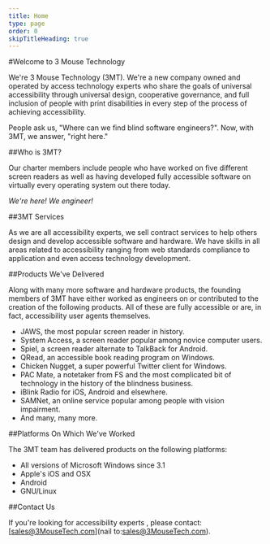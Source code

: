 ```yaml
---
title: Home
type: page
order: 0
skipTitleHeading: true
---
```


#Welcome to 3 Mouse Technology

We're 3 Mouse Technology (3MT). We're a new company owned and operated by access technology experts who share the goals of universal accessibility through universal design, cooperative governance, and full inclusion of people with print disabilities in every step of the process of achieving accessibility.

People ask us, "Where can we find blind software engineers?". Now, with 3MT, we answer, "right here."

##Who is 3MT?

Our charter members include people who have worked on five different screen readers as well as having developed fully accessible software on virtually every operating system out there today.

*We're here! We engineer!*

##3MT Services

As we are all accessibility experts, we sell contract services to help others design and develop accessible software and hardware. We have skills in all areas related to accessibility ranging from web standards compliance to application and even access technology development.

##Products We've Delivered

Along with many more software and hardware products, the founding members of 3MT have either worked as engineers on or contributed to the creation of the following products. All of these are fully accessible or are, in fact, accessibility user agents themselves.

* JAWS, the most popular screen reader in history.
* System Access, a screen reader popular among novice computer users.
* Spiel, a screen reader alternate to TalkBack for Android.
* QRead, an accessible book reading program on Windows.
* Chicken Nugget, a super powerful Twitter client for Windows.
* PAC Mate, a notetaker from FS and the most complicated bit of technology in the history of the blindness business.
* iBlink Radio for iOS, Android and elsewhere.
* SAMNet, an online service popular among people with vision impairment.
* And many, many more.

##Platforms On Which We've Worked

The 3MT team has delivered products on the following platforms:

* All versions of Microsoft Windows since 3.1
* Apple's iOS and OSX
* Android
* GNU/Linux

##Contact Us

If you're looking for accessibility experts , please contact: [sales@3MouseTech.com](nail to:sales@3MouseTech.com).
